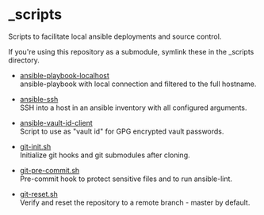 # _scripts

Scripts to facilitate local ansible deployments and source control.

If you're using this repository as a submodule, symlink these in the _scripts directory.

* [ansible-playbook-localhost](../ansible_collections/oszi/environments/roles/toolbox/files/bin/ansible-playbook-localhost)  
ansible-playbook with local connection and filtered to the full hostname.

* [ansible-ssh](../ansible_collections/oszi/environments/roles/toolbox/files/bin/ansible-ssh)  
SSH into a host in an ansible inventory with all configured arguments.

* [ansible-vault-id-client](../ansible_collections/oszi/environments/roles/toolbox/files/bin/ansible-vault-id-client)  
Script to use as "vault id" for GPG encrypted vault passwords.

* [git-init.sh](git-init.sh)  
Initialize git hooks and git submodules after cloning.

* [git-pre-commit.sh](git-pre-commit.sh)  
Pre-commit hook to protect sensitive files and to run ansible-lint.

* [git-reset.sh](git-reset.sh)  
Verify and reset the repository to a remote branch - master by default.
